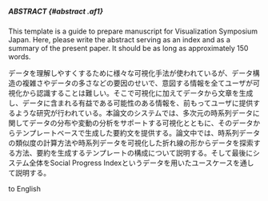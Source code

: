 ##### ABSTRACT {#abstract .af1}

This template is a guide to prepare manuscript for Visualization
Symposium Japan. Here, please write the abstract serving as an index and
as a summary of the present paper. It should be as long as approximately
150 words. 

データを理解しやすくするために様々な可視化手法が使われているが、データ構造の複雑さやデータの多さなどの要因のせいで、意図する情報を全てユーザが可視化から認識することは難しい。そこで可視化に加えてデータから文章を生成し、データに含まれる有益である可能性のある情報を、前もってユーザに提供するような研究が行われている。本論文のシステムでは、多次元の時系列データに関してデータの分布や変動の分析をサポートする可視化とともに、そのデータからテンプレートベースで生成した要約文を提供する。論文中では、時系列データの類似度の計算方法や時系列データを可視化した折れ線の形からデータを探索する方法、要約を生成するテンプレートの構成について説明する。そして最後にシステム全体をSocial Progress Indexというデータを用いたユースケースを通して説明する。

to English